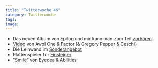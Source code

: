 ```yaml
---
title: "Twitterwoche 46"
category: Twitterwoche
tags: 
image: 
---
```


* Das neuen Album von Epilog und mir kann man zum Teil [vorhören](http://www.myspace.com/epilograp).
* [Video](http://ugsmag.com/2009/11/awol-one-factor-ft-gregory-pepper-ceschi-back-then-video/) von Awol One & Factor (& Gregory Pepper & Ceschi)
* Die Leinwand im [Sonderangebot](http://www.hhv.de/item_79030.html)
* Plattenspieler für [Einsteiger](http://blog.rebellen.info/2009/11/10/analoge-technik-des-letzten-jahrtausend-der-plattenspieler/)
* ["Smile"](http://ugsmag.com/2009/11/eyedea-abilities-smile-video/) von Eyedea & Abilities

  
